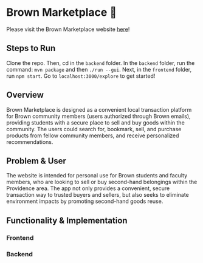 # Brown Marketplace 🧸

Please visit the Brown Marketplace website [here](https://brown-marketplace.vercel.app)! 

## Steps to Run
Clone the repo. Then, cd in the `backend` folder. In the `backend` folder, run the command: `mvn package` and then `./run --gui`. Next, in the `frontend` folder, run `npm start`. Go to `localhost:3000/explore` to get started!

## Overview
Brown Marketplace is designed as a convenient local transaction platform for Brown community members (users authorized through Brown emails), providing students with a secure place to sell and buy goods within the community. The users could search for, bookmark, sell, and purchase products from fellow community members, and receive personalized recommendations. 

## Problem & User
The website is intended for personal use for Brown students and faculty members, who are looking to sell or buy second-hand belongings within the Providence area. The app not only provides a convenient, secure transaction way to trusted buyers and sellers, but also seeks to eliminate environment impacts by promoting second-hand goods reuse.

## Functionality & Implementation
### Frontend

### Backend

